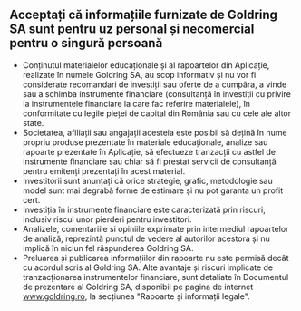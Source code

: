 ## Acceptați că informațiile furnizate de Goldring SA sunt pentru uz personal și necomercial pentru o singură persoană

- Conținutul materialelor educaționale și al rapoartelor din Aplicație, realizate în numele Goldring SA, au scop informativ și nu vor fi considerate recomandari de investiții sau oferte de a cumpăra, a vinde sau a schimba instrumente financiare (consultanță în investiții cu privire la instrumentele financiare la care fac referire materialele), în conformitate cu legile pieței de capital din România sau cu cele ale altor state. 
- Societatea, afiliații sau angajații acesteia este posibil să dețină în nume propriu produse prezentate în materiale educaționale, analize sau rapoarte prezentate în Aplicație, să efectueze tranzacții cu astfel de instrumente financiare sau chiar să fi prestat servicii de consultanță pentru emitenți prezentați în acest material. 
- Investitorii sunt anunțați că orice strategie, grafic, metodologie sau model sunt mai degrabă forme de estimare și nu pot garanta un profit cert. 
- Investiția în instrumente financiare este caracterizată prin riscuri, inclusiv riscul unor pierderi pentru investitori. 
- Analizele, comentariile si opiniile exprimate prin intermediul rapoartelor de analiză, reprezintă punctul de vedere al autorilor acestora și nu implică în niciun fel răspunderea Goldring SA. 
- Preluarea și publicarea informațiilor din rapoarte nu este permisă decât cu acordul scris al Goldring SA. Alte avantaje și riscuri implicate de tranzacționarea instrumentelor financiare, sunt detaliate în Documentul de prezentare al Goldring SA, disponibil pe pagina de internet www.goldring.ro, la secțiunea "Rapoarte și informații legale". 